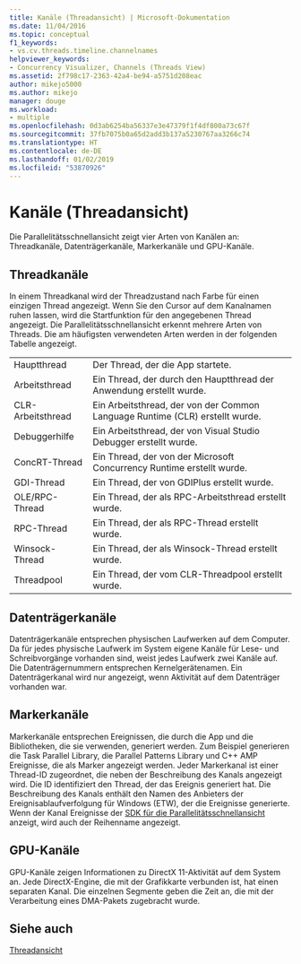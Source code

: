 ```yaml
---
title: Kanäle (Threadansicht) | Microsoft-Dokumentation
ms.date: 11/04/2016
ms.topic: conceptual
f1_keywords:
- vs.cv.threads.timeline.channelnames
helpviewer_keywords:
- Concurrency Visualizer, Channels (Threads View)
ms.assetid: 2f798c17-2363-42a4-be94-a5751d208eac
author: mikejo5000
ms.author: mikejo
manager: douge
ms.workload:
- multiple
ms.openlocfilehash: 0d3ab6254ba56337e3e47379f1f4df800a73c67f
ms.sourcegitcommit: 37fb7075b0a65d2add3b137a5230767aa3266c74
ms.translationtype: HT
ms.contentlocale: de-DE
ms.lasthandoff: 01/02/2019
ms.locfileid: "53870926"
---
```

# <a name="channels-threads-view"></a>Kanäle (Threadansicht)
Die Parallelitätsschnellansicht zeigt vier Arten von Kanälen an: Threadkanäle, Datenträgerkanäle, Markerkanäle und GPU-Kanäle.  
  
## <a name="thread-channels"></a>Threadkanäle  
 In einem Threadkanal wird der Threadzustand nach Farbe für einen einzigen Thread angezeigt. Wenn Sie den Cursor auf dem Kanalnamen ruhen lassen, wird die Startfunktion für den angegebenen Thread angezeigt. Die Parallelitätsschnellansicht erkennt mehrere Arten von Threads. Die am häufigsten verwendeten Arten werden in der folgenden Tabelle angezeigt.  
  
|||  
|-|-|  
|Hauptthread|Der Thread, der die App startete.|  
|Arbeitsthread|Ein Thread, der durch den Hauptthread der Anwendung erstellt wurde.|  
|CLR-Arbeitsthread|Ein Arbeitsthread, der von der Common Language Runtime (CLR) erstellt wurde.|  
|Debuggerhilfe|Ein Arbeitsthread, der von Visual Studio Debugger erstellt wurde.|  
|ConcRT-Thread|Ein Thread, der von der Microsoft Concurrency Runtime erstellt wurde.|  
|GDI-Thread|Ein Thread, der von GDIPlus erstellt wurde.|  
|OLE/RPC-Thread|Ein Thread, der als RPC-Arbeitsthread erstellt wurde.|  
|RPC-Thread|Ein Thread, der als RPC-Thread erstellt wurde.|  
|Winsock-Thread|Ein Thread, der als Winsock-Thread erstellt wurde.|  
|Threadpool|Ein Thread, der vom CLR-Threadpool erstellt wurde.|  
  
## <a name="disk-channels"></a>Datenträgerkanäle  
 Datenträgerkanäle entsprechen physischen Laufwerken auf dem Computer. Da für jedes physische Laufwerk im System eigene Kanäle für Lese- und Schreibvorgänge vorhanden sind, weist jedes Laufwerk zwei Kanäle auf. Die Datenträgernummern entsprechen Kernelgerätenamen. Ein Datenträgerkanal wird nur angezeigt, wenn Aktivität auf dem Datenträger vorhanden war.  
  
## <a name="marker-channels"></a>Markerkanäle  
 Markerkanäle entsprechen Ereignissen, die durch die App und die Bibliotheken, die sie verwenden, generiert werden. Zum Beispiel generieren die Task Parallel Library, die Parallel Patterns Library und C++ AMP Ereignisse, die als Marker angezeigt werden. Jeder Markerkanal ist einer Thread-ID zugeordnet, die neben der Beschreibung des Kanals angezeigt wird. Die ID identifiziert den Thread, der das Ereignis generiert hat. Die Beschreibung des Kanals enthält den Namen des Anbieters der Ereignisablaufverfolgung für Windows (ETW), der die Ereignisse generierte. Wenn der Kanal Ereignisse der [ SDK für die Parallelitätsschnellansicht](../profiling/concurrency-visualizer-sdk.md) anzeigt, wird auch der Reihenname angezeigt.  
  
## <a name="gpu-channels"></a>GPU-Kanäle  
 GPU-Kanäle zeigen Informationen zu DirectX 11-Aktivität auf dem System an.  Jede DirectX-Engine, die mit der Grafikkarte verbunden ist, hat einen separaten Kanal.  Die einzelnen Segmente geben die Zeit an, die mit der Verarbeitung eines DMA-Pakets zugebracht wurde.  
  
## <a name="see-also"></a>Siehe auch  
 [Threadansicht](../profiling/threads-view-parallel-performance.md)